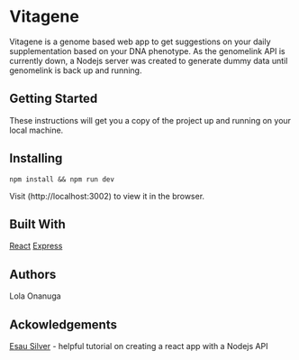 # Vitagene

Vitagene is a genome based web app to get suggestions on your daily supplementation based on your DNA phenotype. As the genomelink API is currently down, a Nodejs server was created to generate dummy data until genomelink is back up and running.

## Getting Started

These instructions will get you a copy of the project up and running on your local machine.


## Installing

```
npm install && npm run dev
```

Visit (http://localhost:3002) to view it in the browser.



## Built With

[React](https://reactjs.org)
[Express](https://expressjs.com)


## Authors


Lola Onanuga


## Ackowledgements
[Esau Silver](https://medium.freecodecamp.org/how-to-make-create-react-app-work-with-a-node-backend-api-7c5c48acb1b0) - helpful tutorial on creating a react app with a Nodejs API
